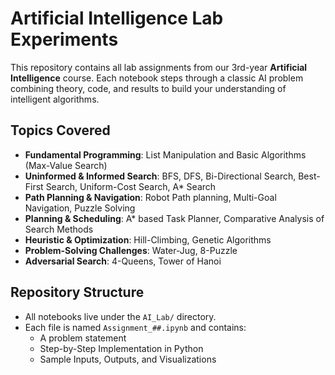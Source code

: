 # Artificial Intelligence Lab Experiments  

This repository contains all lab assignments from our 3rd-year **Artificial Intelligence** course. Each notebook steps through a classic AI problem combining theory, code, and results to build your understanding of intelligent algorithms.

## Topics Covered  
- **Fundamental Programming**: List Manipulation and Basic Algorithms (Max-Value Search)  
- **Uninformed & Informed Search**: BFS, DFS, Bi-Directional Search, Best-First Search, Uniform-Cost Search, A* Search 
- **Path Planning & Navigation**: Robot Path planning, Multi-Goal Navigation, Puzzle Solving  
- **Planning & Scheduling**: A* based Task Planner, Comparative Analysis of Search Methods  
- **Heuristic & Optimization**: Hill-Climbing, Genetic Algorithms  
- **Problem-Solving Challenges**: Water-Jug, 8-Puzzle  
- **Adversarial Search**: 4-Queens, Tower of Hanoi  

## Repository Structure  
- All notebooks live under the `AI_Lab/` directory.
- Each file is named `Assignment_##.ipynb` and contains:
  - A problem statement
  - Step-by-Step Implementation in Python
  - Sample Inputs, Outputs, and Visualizations
